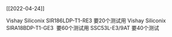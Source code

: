 [[2022-04-24]]

Vishay Siliconix SIR186LDP-T1-RE3 要20个测试用
Vishay Siliconix SIRA18BDP-T1-GE3  要60个测试用
SSC53L-E3/9AT 要40个测试